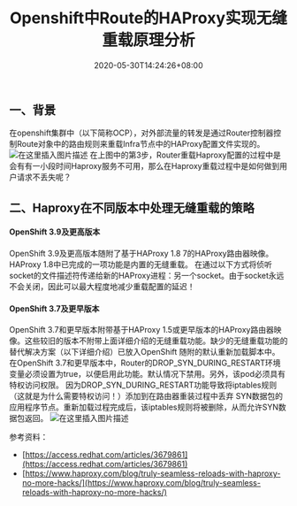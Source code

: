 ﻿---
title: "Openshift中Route的HAProxy实现无缝重载原理分析"
date: 2020-05-30T14:24:26+08:00
draft: false
---

## 一、背景
在openshift集群中（以下简称OCP），对外部流量的转发是通过Router控制器控制Route对象中的路由规则来重载Infra节点中的HAProxy配置文件实现的。
![在这里插入图片描述](https://img-blog.csdnimg.cn/2020053013102280.png?x-oss-process=image/watermark,type_ZmFuZ3poZW5naGVpdGk,shadow_10,text_aHR0cHM6Ly9ibG9nLmNzZG4ubmV0L3FxXzE3MzA1MjQ5,size_16,color_FFFFFF,t_70)
在上图中的第3步，Router重载Haproxy配置的过程中是会有有一小段时间Haproxy服务不可用，那么在Haproxy重载过程中是如何做到用户请求不丢失呢？
## 二、Haproxy在不同版本中处理无缝重载的策略
#### OpenShift 3.9及更高版本
OpenShift 3.9及更高版本随附了基于HAProxy 1.8 7的HAProxy路由器映像。HAProxy 1.8中已完成的一项功能是内置的无缝重载。
在通过以下方式将侦听socket的文件描述符传递给新的HAProxy进程：另一个socket。由于socket永远不会关闭，因此可以最大程度地减少重载配置的延迟！
#### OpenShift 3.7及更早版本
OpenShift 3.7和更早版本附带基于HAProxy 1.5或更早版本的HAProxy路由器映像。这些较旧的版本不附带上面详细介绍的无缝重载功能。缺少的无缝重载功能的替代解决方案（以下详细介绍）已放入OpenShift 随附的默认重新加载脚本中。
在OpenShift 3.7和更早版本中，Router的DROP_SYN_DURING_RESTART环境变量必须设置为true，以便启用此功能。默认情况下禁用。另外，该pod必须具有特权访问权限。
因为DROP_SYN_DURING_RESTART功能导致将iptables规则（这就是为什么需要特权访问！）添加到在路由器重装过程中丢弃 SYN数据包的应用程序节点。重新加载过程完成后，该iptables规则将被删除，从而允许SYN数据包返回。
![在这里插入图片描述](https://img-blog.csdnimg.cn/20200530135918889.png?x-oss-process=image/watermark,type_ZmFuZ3poZW5naGVpdGk,shadow_10,text_aHR0cHM6Ly9ibG9nLmNzZG4ubmV0L3FxXzE3MzA1MjQ5,size_16,color_FFFFFF,t_70)

参考资料：

 - [https://access.redhat.com/articles/3679861](https://access.redhat.com/articles/3679861)
 - [https://www.haproxy.com/blog/truly-seamless-reloads-with-haproxy-no-more-hacks/](https://www.haproxy.com/blog/truly-seamless-reloads-with-haproxy-no-more-hacks/)
